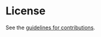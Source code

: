 # License

See the
[guidelines for contributions](https://github.com/signalsforgranted/draft-grant-ntp-ntq/blob/main/CONTRIBUTING.md).

